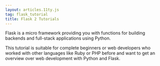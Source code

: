 ```yaml
---
layout: articles.11ty.js
tag: flask_tutorial
title: Flask 2 Tutorials
---
```


Flask is a micro framework providing you with functions for building backends and full-stack applications using Python. 

This tutorial is suitable for complete beginners or web developers who worked with other languages like Ruby or PHP before and want to get an overview over web development with Python and Flask.